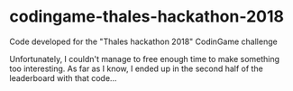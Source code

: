 # codingame-thales-hackathon-2018

Code developed for the "Thales hackathon 2018" CodinGame challenge

Unfortunately, I couldn't manage to free enough time to make something too interesting. As far as I know, I ended up in the second half of the leaderboard with that code...
